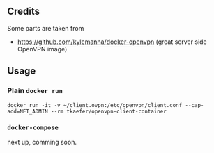 ## Credits

Some parts are taken from
* https://github.com/kylemanna/docker-openvpn (great server side OpenVPN image)


## Usage

### Plain `docker run`
```
docker run -it -v ~/client.ovpn:/etc/openvpn/client.conf --cap-add=NET_ADMIN --rm tkaefer/openvpn-client-container
```

### `docker-compose`

next up, comming soon.
